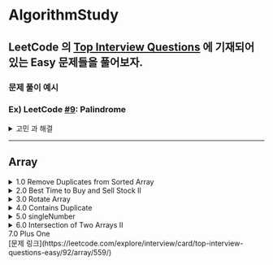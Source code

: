 # AlgorithmStudy

## LeetCode 의 [Top Interview Questions](https://leetcode.com/explore/interview/card/top-interview-questions-easy/) 에 기재되어 있는 Easy 문제들을 풀어보자. 

### 문제 풀이 예시 
### Ex) LeetCode [#9](https://leetcode.com/problems/palindrome-number/): Palindrome
<details>
<summary> 고민 과 해결</summary>
- 어떻게 x 의 integer 값을 뒤집을까?
 
    1.0: x 값을 10 으로 나눈 나머지 값, 첫째 (1의) 자리 값을 저장한다. 
    
    2.0: 10 으로 x 값을 나눈다 
    
    3.0: x 가 0 이 될때까지 1,2 번 프로세스를 반복한다. 
    
- x 가 음수일때는 어떻게 처리할까?
    - 음수일경우 어느조합이 오든 Palindrome(회문) 조건이 성립하지 않음으로 false 를 반환하게 처리.

- String 으로 변환을 하지 않고 어떻게 [Int] 에 있는 값들을 하나의 integer 값으로 만들수 있을까?
    - map 을 사용해서 해결
        
        ex) digit = [1,2,1] 
        
         digit.reduce(0,{$0*10 + $1}) 
        
        → 0 * 10 + 1 = 1 
        
        → 1 * 10 + 2 = 12 
        
        → 12*10 + 1 = 121
        
</details>

---- 
## Array
<details>
<summary>1.0 Remove Duplicates from Sorted Array</summary>

 [문제링크](https://leetcode.com/explore/interview/card/top-interview-questions-easy/92/array/727/)

 ### 고민 과 해결

- 이문제는 2가지의 유형으로 접근했다.

- 1.0 중복된 요소를 삭제하고 그 배열의 크기를 리턴해준다. (문제가 원하는 방법이 아님)
> Set 을 사용해서 배열의 중복된 요소를 없앤뒤 다시 increment 순서로 sort 해준다. 
```swift 
func removeDeplicates(_ nums: inout [Int]) -> Int { 
  nums = Array(Set(nums).sort({$0 < $1}))
  return nums.count
}
```

- 2.0 하지만 문제 지문에서 다음과 같이 명시했듯이 `"Since it is impossible to change the length of the array in some languages"`, 어떤 언어에선 배열의 크기를 바꿀수없다. 따라서 "In-place" 방식을 사용하여 문제를 해결하라고 한다. 

`고민`: 어떻게 중복된요소를 배열의 크기를 유지하면서 걸러낼수있을까?

### 시도1
> 접근 방식: 배열을 순회하면서 다음 요소값과 값이 같다면 다음요소의 값을요소값의 range 외 값으로 설정해주고 마지막에 filter 해준다. 

> 결과: 연속해서 2개 이상의 요소가 같은 값이면 중복된값을 바꾸어 줄수 없음 -> ex) [1,1,1] -> [1,101,1] 

### 시도2

> 접근방식 
> - `pointer` 라는 변수로 순서대로 정렬되어있는 요소들의 마지막 인덱스를 가르킨다. -> 초기값을 1로 설정해두어 0번째 요소와 비교가능하게 설정.
> - 배열을 순회하면서 중복으로 나열되어 있는 값과 다른값이 나올경우 배열의 `pointer` 인덱스에 바뀐 값을 대입해준다. 
> - 결과적으로 중복된 요소일때는 pass, 다른요소일때는 pointer 를 사용해 배열의 앞부분부터 순서대로 채워준다. 

```swift 
func removeDeplicates(_ nums: inout [Int]) -> Int { 
   var pointer = 1 
   for i in 1..<nums.count { 
    if nums[i] != nums[i-1] { 
     nums[pointer] = nums[i]
     pointer += 1
    }
   }
  return pointer
}
```

<img width="507" alt="image" src="https://user-images.githubusercontent.com/36659877/187836546-a099bf1a-06bf-43e0-81f2-704524dd5cf7.png">
</details>

 

<details>
<summary> 2.0 Best Time to Buy and Sell Stock II </summary>

`고민`: Brute Force 방법 말고 어떻게 문제에 접근할수 있을까? 

`근거`: Stock 을 산 날부터 팔아서 profit 을 낼수 있는 모든 경우의 수를 계산 해야하기 때문에 time complexity 가 On^n 이 된다. 

### 시도 
> `접근방식1`: 배열을 순회하면서 각 날짜마다 최대의 profit 을 더해준다. 

> `결과`: 한 날짜의 최대 profit 을 주는 selling 날짜만 구하면 다른 날짜에 팔아서 생기는 profit 의 조합을 구할수 없게 된다. 밑에 그림을 보면 `valley(i)` 와 `peak(j)` 값만 계산해준것과 같다.  

> `접근방식2`: Net Profit 구하기. 주어진 배열의 stock price 값들을 가지고 나올수 있는 profit 의 합을 구하는 방식이다. 

<img width="685" alt="image" src="https://user-images.githubusercontent.com/36659877/188079868-3036dfc6-5ade-49a0-835f-3e9da37bbf43.png">

> `결과`: 성공.

```swift
class Solution {
    func maxProfit(_ prices: [Int]) -> Int {
       var profit = 0 
       for i in 1..<prices.count { 
         if price[i] > price[i-1] { 
           profit += price[i] - price[i-1]
         }
       } 
       return profit
    }
}
```

Time Complexity =  `O(n)`

Space Complexity = `O(1)`
</details>

<details>
<summary>3.0 Rotate Array </summary>

[문제링크](https://leetcode.com/explore/interview/card/top-interview-questions-easy/92/array/646/)

`고민`: 오른쪽으로 요소를 옮길때 어떻게 다음 값을 저장해서 그 다음 인덱스에 대입해줄수 있을까? 

### 시도1
> 접근 방식: Extra Memory 를 사용해서 해결하는 방법
- 1.0 k 값의 range 는 0 <= k <= 10^5 이기 때문에 전체 배열의 크기와 나누어 떨어진 값을 구한다. (이 나머지 값은 오른쪽으로 shift 되어지는 횟수이다)

- 2.0 기존배열에 N 만큼 shift 되면 어떤 패턴을 갖는지 확인해본다. 
ex) Given : [1,2,3,4,5,6,7] , shift right by 3
-> [5,6,7,1,2,3,4], 예제배열의 패턴을 살펴보았을때 배열을 [5,6,7] 과 [1,2,3,4] 로 나눌수 있다. 

- 4.0 Nums 와 같은 크기를 가진 임시배열 `temp` 를 만들고 [5,6,7], [1,2,3,4] 를 차례대로 넣어줄수 있는 알고리즘을 생각해본다.
-> 오른쪽으로 3번 shift 하라는 k 값을 사용해 기존 nums 배열에서 [5,6,7] 을 빼내어 temps 에 넣어준다. 

- 5.0 나머지 [1,2,3,4] 의 값을 temp 에 넣어준뒤 nums 배열을 업데이트 시켜준다. 

> 결과: 

```swift

func rotateArray(_ nums: inout [Int], _ k: Int) { 
 //Shift 될 값을 계산 
 var offSet = k % nums.count 
 
 //nums 의 크기만큼 temp 배열생성 
 var temp = Array(repeating: 0, count: nums.count)
 
 //Temp 배열의 인덱스를 tracking 해줄 값
 var index = 0
 
 //nums 끝을 기준으로 offSet 값만큼 temp 에 넣어준다. 
 for i in (nums.count - offset)..<nums.count {
  temp[index] = nums[i] 
  index += 1
 }
 
 //nums 의 시작을 기준으로 offSet 값만큼 temp 에 넣어준다. 
 for j in 0..<(nums.count-offSet) { 
  temp[index] = nums[j]
  index += 1
 }
 
 //nums 업데이트
 for k in 0..<nums.count { 
  nums[k] = temp[k]
 }
 
}


//번외 LeftShift 일 경우
//Given [1,2,3,4,5,6,7], leftShift by 2 -> [3,4,5,6,7,1,2] 
//배열을 [3,4,5,6,7] 과 [1,2] 로 나눌수 있다. 
//temp 를 사용하여 [3,4,5,6,7], [1,2] 를 순서대로 대입할수 있게 로직을 구현한다. 

func leftRotateArray(_ nums: inout [Int], _ k: Int) {
 var offSet = k % nums.count 
 var temp = Array(reapting:0, count: nums.count) 
 var index = 0 
 
 for i in offSet..<nums.count { 
  temp[index] = nums[i]
  index += 1
 }
 
 for j in 0..<offSet { 
   temp[index] = nums[j]
   index += 1
 }
 
 for k in 0..<nums.count { 
  nums[k] = temp[k]
 }
 
}

```
> Left Shift 와 Right Shift 은 기준점은 시작점으로 할건지, 마지막 요소 로 할건지로 구분할수 있다. 

Time Complexity = O(n) 

Space Complexity = O(n)

### 시도2

> 접근 방식: Element 를 하나씩 Shift 하는 방법
 
- k 값의 range 는 0 <= k <= 10^5 이기 때문에 전체 배열의 크기와 나누어 떨어진 값을 구한다. (이 나머지 값은 오른쪽으로 shift 되어지는 횟수이다)
- Left Shift 인경우 현재 배열의 첫번째 요소를 저장해놓았다가 요소를 하나씩 왼쪽으로 옮긴후에 마지막 요소에 저장한 첫번째 값을 넣어주면된다. 이것을 k 번 반복하면되는데
 문제는 Right Shift 라는것이다. 
- `i + 1` 요소를 `i` 번째 인덱스에 넣는건 가능하지만 그 반대는 불가능하다. (i + 1 에 i 번째 요소가 중복해서 할당됨)  
- 따라서 nums 을 `reversed()` 시켜서 문제를 풀었다. 

> 결과: 
```swift 
func rotate(_ nums: inout [Int], _ k: Int) {
   var offSet = k % nums.count
 
   //Nums 배열을 뒤집어 준다. 
   nums = nums.reversed()
 
   while offSet > 0 { 
      let temp = nums.first! 
      for i in 0..<nums.count {
        nums[i] = nums[i+1]
        nums[nums.count-1] = temp
        offSet -= 1
      }
   {
                              
   //Nums 배열의 순서 원상복구
   nums = nums.reversed() 
} 
 
```
time Complexity = On*k
                              
space Complexity = O(1)

### 시도3

> 접근 방식: Juggling Alogrithm 을 사용. 

- 시도2 은 outer loop (k 번 실행되는 loop) 과 inner loop (각 요소마다 shift 하기위해 실해되는 loop) 때문에 `On*k` 의 시간복잡도를 가지게 됐다. 
- Juggling Alogrithm 은 배열의 길이 n, shift 되는 횟수 k 의 GCD (최대공약수) 를 구하여 outer loop 을 만든다. 
- Inner loop 에는 k 의 값만큼 떨어진 인덱스에 할당된 알맞은 배열의 요소을 할당시킨다. 
 
 
> 결과 
 
```swift 
 
func gcd(_ a: Int, _ b: Int) -> Int {
  if b == 0 {return a} 
  else{
   return gcd(b,a%b)
  }
}
 
func rotateArray(_ nums: inout [Int], _ k: Int) { 
 let offSet = k % nums.count
 
 for i in 0..<gcd(nums.count, offSet) { 
   let temp = nums[i]
   //j = index of array that is to be replaced
   var j = i 
   while true { 
     //d = pointing the next element to be shifted
     //nums.count - offSet is used for right shift, 
     //(j-offSet) % offSet can be used for left shift
     let d = (j+(nums.count-offSet)) % nums.count
     if d == j {break}
     nums[j] = nums[d]
     j = d
   }
   nums[j] = temp
 }
} 
```
 
ex1) k 값이 배열길이의 약수 일경우 


nums = [1,2,3,4,5,6], k = 2              
gcd = 2 (number of outer loop iteration)

@1st pass
`temp = 1`
 
|j|d|nums|
|---|---|------|
|0|4|[5,2,3,4,5,6]|
|4|2|[5,2,3,4,3,6]|
|2|0|[5,2,1,4,3,6]|
 

@2nd pass
`temp = 2`
 
|j|d|nums|
|---|---|------|
|1|5|[5,6,1,4,3,6]|
|5|3|[5,6,1,4,3,4]|
|3|1|[5,6,1,2,3,4]|
 
Time Complexity = O(N) 
                              
Space Complexity = O(1) 
                              
</details>

 <details>
  
 <summary> 4.0 Contains Duplicate </summary>
  
  
 `고민` = 시간 복잡도와 공간복잡도를 효율적으로 사용해서 문제를 풀어 봐야겠다. 
  
  ### 시도 
  
  > 접근 방식
  
  - 2중 for loop = 시간복잡도 On^2 (너무 김)
  
  - 디셔너리 = 시간복잡도 O(N), 이지만 Memory 를 많이 잡아먹음 
  
  - Set =  시간복잡도 O(N),  디셔너리 보다 적게 memory 사용. 
  
  > 결과 
  ```swift
  var set = Set<Int>()
  for num in nums {
    if set.contains(num) {return true}
    set.insert(num)
  }
  return false
  ```
  
 </details>
  
  
  <details>
   <summary> 5.0 singleNumber </summary> 
   
   > 접근방식 

   1.0 Using Dictionary 
   ```swift 
   func singleNumber(_ nums:[Int]) -> Int {
    var counter: [Int: Int] = [:]
     for num in nums {
       if let count = counter[num] {
         counter.updateValue(count + 1, forKey: num)
       }else {
         counter.updateValue(1, forKey: num)
       }
     }
     if let res = counter.first(where: {$0.value == 1}) {
       return res.key
     }
   return 0
   }
   ```
 
 2.0 Using Set 
   
 ```swift
 func singleNumber(_ nums:[Int]) -> Int {
   var set = Set<Int>()
    for num in nums {
      if set.contains(num) {
        set.remove(num)
      }else {
        set.insert(num)
      }
    }
   return set.first!
  }
 ```  
  </details>
  
<details> 
<summary> 6.0 Intersection of Two Arrays II </summary> 

### 시도1

> 접근방식 : Brute Force 

- 두배열의 요소를 순서대로 하나씩 비교하여 같은 값을 `res` 배열에 더해주는 방식으로 문제를 해결 했다. 

> 결과 

```swift 
func intersect(_ nums1: [Int], _ nums2: [Int]) -> [Int] {
  var res: [Int] = [] 
  var outter = nums1.count >= nums2.count ? nums2: nums1
  var inner = nums1.count >= nums2.count ? nums1: nums2
  var m = outter.count
  while m > 0 {
    let lastElement = outter.last!
    if let matchedIndex = inner.firstIndex(where: {$0 == lastElement}) {
      res.append(lastElement)
      inner.remove(at: matchedIndex)
    }
    outter.removeLast()
    m -= 1
  } 
  return res
} 
```

Time Complexity = O(N*M)

Space Complexity = O(1) (idealy) 
 
 
 ### 시도2

> 접근방식 : Binary Search  

- 시도 1 에서 같은 요소를 찾는 방법으로 `firstIndex` 메소드를 사용했는데, binary search 를 사용해서 `O(nlogn + mlogn)` Time Complexity 를 개선 해보자.

> 결과 

```swift 

func binarySearch(_ arr: [Int], _ value: Int, _ low: Int, _ high: Int) -> Int {
  
  if low > high {return -1}
  
  let mid = (low + high) / 2
  if arr[mid] == value {
    return mid
  }
  else if arr[mid] > value {
    return binarySearch(arr, value, low, mid - 1)
  }
  else if arr[mid] < value {
    return binarySearch(arr, value, mid + 1, high)
  }
  return -1
}


func intersect(_ nums1: [Int], _ nums2: [Int]) -> [Int] {
  var res: [Int] = [] 
  var outter = nums1.count >= nums2.count ? nums2: nums1
  var inner = nums1.count >= nums2.count ? nums1: nums2
  var m = outter.count
  while m > 0 {
    let lastElement = outter.last!
    inner = inner.sorted(by: <)
    let matchedIndex = binarySearch(inner, lastElement, 0, inner.count - 1)
    if matchedIndex >= 0 {
      res.append(lastElement)
      inner.remove(at: matchedIndex)
    }
    outter.removeLast()
    m -= 1
  }
  return res
} 
```

Time Complexity = `O(nlogn + mlogn)`

Space Complexity = O(1)
</details> 


<detail> 
 <summary> 7.0 Plus One </summary> 
 [문제 링크](https://leetcode.com/explore/interview/card/top-interview-questions-easy/92/array/559/)
 

</detail> 


